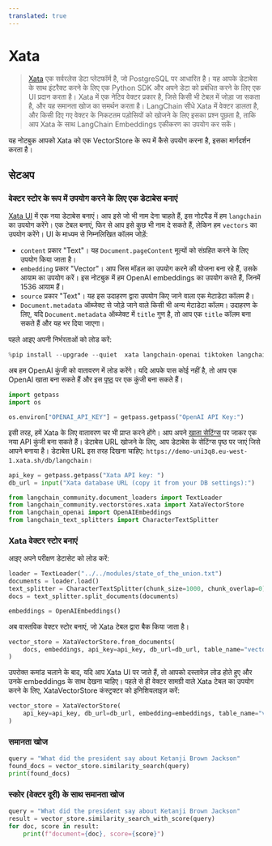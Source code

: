 ```yaml
---
translated: true
---
```


# Xata

> [Xata](https://xata.io) एक सर्वरलेस डेटा प्लेटफॉर्म है, जो PostgreSQL पर आधारित है। यह आपके डेटाबेस के साथ इंटरैक्ट करने के लिए एक Python SDK और अपने डेटा को प्रबंधित करने के लिए एक UI प्रदान करता है।
> Xata में एक नेटिव वेक्टर प्रकार है, जिसे किसी भी टेबल में जोड़ा जा सकता है, और यह समानता खोज का समर्थन करता है। LangChain सीधे Xata में वेक्टर डालता है, और किसी दिए गए वेक्टर के निकटतम पड़ोसियों को खोजने के लिए इसका प्रश्न पूछता है, ताकि आप Xata के साथ LangChain Embeddings एकीकरण का उपयोग कर सकें।

यह नोटबुक आपको Xata को एक VectorStore के रूप में कैसे उपयोग करना है, इसका मार्गदर्शन करता है।

## सेटअप

### वेक्टर स्टोर के रूप में उपयोग करने के लिए एक डेटाबेस बनाएं

[Xata UI](https://app.xata.io) में एक नया डेटाबेस बनाएं। आप इसे जो भी नाम देना चाहते हैं, इस नोटपैड में हम `langchain` का उपयोग करेंगे।
एक टेबल बनाएं, फिर से आप इसे कुछ भी नाम दे सकते हैं, लेकिन हम `vectors` का उपयोग करेंगे। UI के माध्यम से निम्नलिखित कॉलम जोड़ें:

* `content` प्रकार "Text"। यह `Document.pageContent` मूल्यों को संग्रहित करने के लिए उपयोग किया जाता है।
* `embedding` प्रकार "Vector"। आप जिस मॉडल का उपयोग करने की योजना बना रहे हैं, उसके आयाम का उपयोग करें। इस नोटबुक में हम OpenAI embeddings का उपयोग करते हैं, जिनमें 1536 आयाम हैं।
* `source` प्रकार "Text"। यह इस उदाहरण द्वारा उपयोग किए जाने वाला एक मेटाडेटा कॉलम है।
* `Document.metadata` ऑब्जेक्ट से जोड़े जाने वाले किसी भी अन्य मेटाडेटा कॉलम। उदाहरण के लिए, यदि `Document.metadata` ऑब्जेक्ट में `title` गुण है, तो आप एक `title` कॉलम बना सकते हैं और यह भर दिया जाएगा।

पहले आइए अपनी निर्भरताओं को लोड करें:

```python
%pip install --upgrade --quiet  xata langchain-openai tiktoken langchain
```

अब हम OpenAI कुंजी को वातावरण में लोड करेंगे। यदि आपके पास कोई नहीं है, तो आप एक OpenAI खाता बना सकते हैं और इस [पृष्ठ](https://platform.openai.com/account/api-keys) पर एक कुंजी बना सकते हैं।

```python
import getpass
import os

os.environ["OPENAI_API_KEY"] = getpass.getpass("OpenAI API Key:")
```

इसी तरह, हमें Xata के लिए वातावरण चर भी प्राप्त करने होंगे। आप अपने [खाता सेटिंग्स](https://app.xata.io/settings) पर जाकर एक नया API कुंजी बना सकते हैं। डेटाबेस URL खोजने के लिए, आप डेटाबेस के सेटिंग्स पृष्ठ पर जाएं जिसे आपने बनाया है। डेटाबेस URL इस तरह दिखना चाहिए: `https://demo-uni3q8.eu-west-1.xata.sh/db/langchain`।

```python
api_key = getpass.getpass("Xata API key: ")
db_url = input("Xata database URL (copy it from your DB settings):")
```

```python
from langchain_community.document_loaders import TextLoader
from langchain_community.vectorstores.xata import XataVectorStore
from langchain_openai import OpenAIEmbeddings
from langchain_text_splitters import CharacterTextSplitter
```

### Xata वेक्टर स्टोर बनाएं

आइए अपने परीक्षण डेटासेट को लोड करें:

```python
loader = TextLoader("../../modules/state_of_the_union.txt")
documents = loader.load()
text_splitter = CharacterTextSplitter(chunk_size=1000, chunk_overlap=0)
docs = text_splitter.split_documents(documents)

embeddings = OpenAIEmbeddings()
```

अब वास्तविक वेक्टर स्टोर बनाएं, जो Xata टेबल द्वारा बैक किया जाता है।

```python
vector_store = XataVectorStore.from_documents(
    docs, embeddings, api_key=api_key, db_url=db_url, table_name="vectors"
)
```

उपरोक्त कमांड चलाने के बाद, यदि आप Xata UI पर जाते हैं, तो आपको दस्तावेज़ लोड होते हुए और उनके embeddings के साथ देखना चाहिए।
पहले से ही वेक्टर सामग्री वाले Xata टेबल का उपयोग करने के लिए, XataVectorStore कंस्ट्रक्टर को इनिशियलाइज़ करें:

```python
vector_store = XataVectorStore(
    api_key=api_key, db_url=db_url, embedding=embeddings, table_name="vectors"
)
```

### समानता खोज

```python
query = "What did the president say about Ketanji Brown Jackson"
found_docs = vector_store.similarity_search(query)
print(found_docs)
```

### स्कोर (वेक्टर दूरी) के साथ समानता खोज

```python
query = "What did the president say about Ketanji Brown Jackson"
result = vector_store.similarity_search_with_score(query)
for doc, score in result:
    print(f"document={doc}, score={score}")
```
